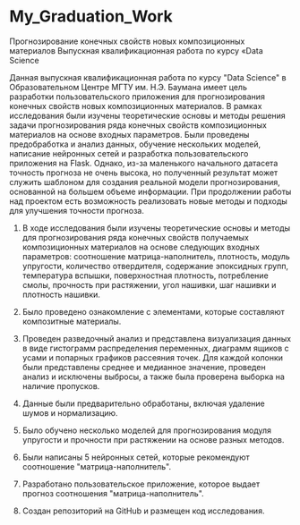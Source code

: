 # My_Graduation_Work
Прогнозирование конечных свойств новых композиционных материалов
Выпускная квалификационная работа по курсу «Data Science

Данная выпускная квалификационная работа по курсу "Data Science" в Образовательном Центре МГТУ им. Н.Э. Баумана имеет цель разработки пользовательского приложения для прогнозирования конечных свойств новых композиционных материалов. В рамках исследования были изучены теоретические основы и методы решения задачи прогнозирования ряда конечных свойств композиционных материалов на основе входных параметров. Были проведены предобработка и анализ данных, обучение нескольких моделей, написание нейронных сетей и разработка пользовательского приложения на Flask. Однако, из-за маленького начального датасета точность прогноза не очень высока, но полученный результат может служить шаблоном для создания реальной модели прогнозирования, основанной на большем объеме информации. При продолжении работы над проектом есть возможность реализовать новые методы и подходы для улучшения точности прогноза.

1) В ходе исследования были изучены теоретические основы и методы для прогнозирования ряда конечных свойств получаемых композиционных материалов на основе следующих входных параметров: соотношение матрица-наполнитель, плотность, модуль упругости, количество отвердителя, содержание эпоксидных групп, температура вспышки, поверхностная плотность, потребление смолы, прочность при растяжении, угол нашивки, шаг нашивки и плотность нашивки.

2) Было проведено ознакомление с элементами, которые составляют композитные материалы.

3) Проведен разведочный анализ и представлена визуализация данных в виде гистограмм распределения переменных, диаграмм ящиков с усами и попарных графиков рассеяния точек. Для каждой колонки были представлены среднее и медианное значение, проведен анализ и исключены выбросы, а также была проверена выборка на наличие пропусков.

4) Данные были предварительно обработаны, включая удаление шумов и нормализацию.

5) Было обучено несколько моделей для прогнозирования модуля упругости и прочности при растяжении на основе разных методов.

6) Были написаны 5 нейронных сетей, которые рекомендуют соотношение "матрица-наполнитель".

7) Разработано пользовательское приложение, которое выдает прогноз соотношения "матрица-наполнитель".

8) Создан репозиторий на GitHub и размещен код исследования.
